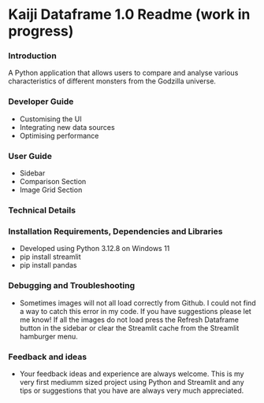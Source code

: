 # Kaiji Dataframe 1.0 Readme (work in progress) 

### Introduction
A Python application that allows users to compare and analyse various characteristics of different monsters from the Godzilla universe.

### Developer Guide
- Customising the UI
- Integrating new data sources
- Optimising performance
   
### User Guide
- Sidebar
- Comparison Section
- Image Grid Section
  
### Technical Details
   
### Installation Requirements, Dependencies and Libraries
- Developed using Python 3.12.8 on Windows 11
- pip install streamlit
- pip install pandas

### Debugging and Troubleshooting
- Sometimes images will not all load correctly from Github. I could not find a way to catch this error in my code. If you have suggestions please let me know! If all the images do not load press the Refresh Dataframe button in the sidebar or clear the Streamlit cache from the Streamlit hamburger menu.

### Feedback and ideas
- Your feedback ideas and experience are always welcome. This is my very first mediumm sized project using Python and Streamlit and any tips or suggestions that you have are always very much appreciated.
